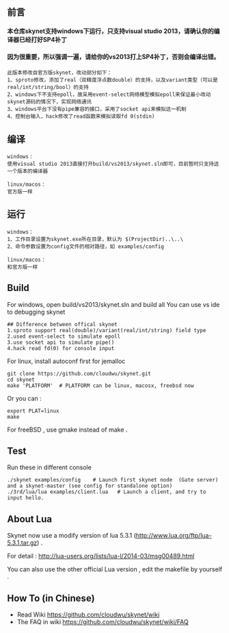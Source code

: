 ## 前言
#### 本仓库skynet支持windows下运行，只支持visual studio 2013，请确认你的编译器已经打好SP4补丁
#### 因为很重要，所以强调一遍，请给你的vs2013打上SP4补丁，否则会编译出错。

```
此版本修改自官方版skynet，改动部分如下：
1、sproto修改，添加了real（双精度浮点数double）的支持，以及variant类型（可以是real/int/string/bool）的支持
2、windows下不支持epoll，故采用event-select网络模型模拟epoll来保证最小改动skynet源码的情况下，实现网络通讯
3、windows平台下没有pipe兼容的接口，采用了socket api来模拟这一机制
4、控制台输入，hack修改了read函数来模拟读取fd 0(stdin)
```

## 编译
```
windows：
使用visual studio 2013直接打开build/vs2013/skynet.sln即可，目前暂时只支持这一个版本的编译器

linux/macos：
官方版一样
```

## 运行
```
windows：
1、工作目录设置为skynet.exe所在目录，默认为 $(ProjectDir)..\..\
2、命令参数设置为config文件的相对路径，如 examples/config

linux/macos：
和官方版一样
```

## Build

For windows, open build/vs2013/skynet.sln and build all
You can use vs ide to debugging skynet

```
## Difference between offical skynet
1.sproto support real(double)/variant(real/int/string) field type
2.used event-select to simulate epoll
3.use socket api to simulate pipe()
4.hack read fd(0) for console input
```

For linux, install autoconf first for jemalloc

```
git clone https://github.com/cloudwu/skynet.git
cd skynet
make 'PLATFORM'  # PLATFORM can be linux, macosx, freebsd now
```

Or you can :

```
export PLAT=linux
make
```

For freeBSD , use gmake instead of make .

## Test

Run these in different console

```
./skynet examples/config	# Launch first skynet node  (Gate server) and a skynet-master (see config for standalone option)
./3rd/lua/lua examples/client.lua 	# Launch a client, and try to input hello.
```

## About Lua

Skynet now use a modify version of lua 5.3.1 (http://www.lua.org/ftp/lua-5.3.1.tar.gz) .

For detail : http://lua-users.org/lists/lua-l/2014-03/msg00489.html

You can also use the other official Lua version , edit the makefile by yourself .

## How To (in Chinese)

* Read Wiki https://github.com/cloudwu/skynet/wiki
* The FAQ in wiki https://github.com/cloudwu/skynet/wiki/FAQ
